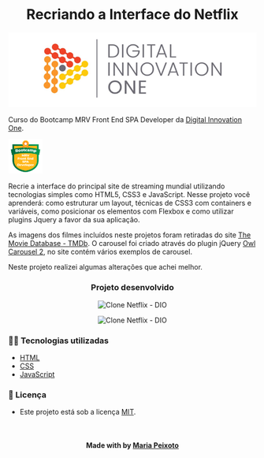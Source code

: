 <!--About session-->
<h1 align="center">Recriando a Interface do Netflix</h1>
<p align="center">
  <img src="./src/assets/img/cover_dio.png" alt="DIO" title="Digital Innovation One">
</p>

Curso do Bootcamp MRV Front End SPA Developer da [Digital Innovation One](https://digitalinnovation.one/).

<img src="./src/assets/img/badge.png" title="Badge" width="70" height="70">

Recrie a interface do principal site de streaming mundial utilizando tecnologias simples como HTML5, CSS3 e JavaScript. Nesse projeto você aprenderá: como estruturar um layout, técnicas de CSS3 com containers e variáveis, como posicionar os elementos com Flexbox e como utilizar plugins Jquery a favor da sua aplicação.

As imagens dos filmes incluídos neste projetos foram retiradas do site [The Movie Database - TMDb](https://www.themoviedb.org/). O carousel foi criado através do plugin jQuery [Owl Carousel 2](https://owlcarousel2.github.io/OwlCarousel2/), no site contém vários exemplos de carousel.

Neste projeto realizei algumas alterações que achei melhor.


<h3 align="center">Projeto desenvolvido</h3>
<p align="center"><img src="./src/assets/img/PCversion.gif" title="Clone Netflix - DIO"></p>
<p align="center"><img src="./src/assets/img/mobileversion.gif" title="Clone Netflix - DIO"></p>


<h3>👨‍💻 Tecnologias utilizadas</h3>

- [HTML](https://www.w3schools.com/html/)
- [CSS](https://developer.mozilla.org/pt-BR/docs/Web/CSS)
- [JavaScript](https://developer.mozilla.org/en-US/docs/Web/JavaScript)


<!--License session-->
<h3>📝 Licença</h3>

- Este projeto está sob a licença [MIT](./LICENSE.txt).


<!--Bottom session-->
<br><h4 align=center>Made with by <a target="_blank" href="https://github.com/mariacpeixoto" >Maria Peixoto</a></h4>
